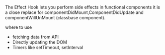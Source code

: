 The Effect Hook lets you perform side effects in functional components
it is a close replace for componentDidMount,ComponentDidUpdate and componentWillUnMount (classbase component).


where to use
- fetching data from API
- Directly updating the DOM
- Timers like setTimeout, setInterval